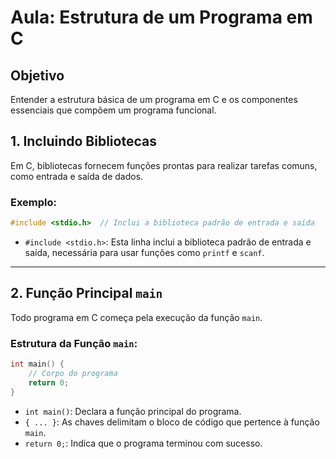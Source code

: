 # Aula: Estrutura de um Programa em C

## Objetivo

Entender a estrutura básica de um programa em C e os componentes essenciais que compõem um programa funcional.

## 1. Incluindo Bibliotecas

Em C, bibliotecas fornecem funções prontas para realizar tarefas comuns, como entrada e saída de dados.

### Exemplo:

```c
#include <stdio.h>  // Inclui a biblioteca padrão de entrada e saída
```

- `#include <stdio.h>`: Esta linha inclui a biblioteca padrão de entrada e saída, necessária para usar funções como `printf` e `scanf`.

---

## 2. Função Principal `main`

Todo programa em C começa pela execução da função `main`.

### Estrutura da Função `main`:

```c
int main() {
    // Corpo do programa
    return 0;
}
```
- `int main()`: Declara a função principal do programa.
- `{ ... }`: As chaves delimitam o bloco de código que pertence à função `main`.
- `return 0;`: Indica que o programa terminou com sucesso.
